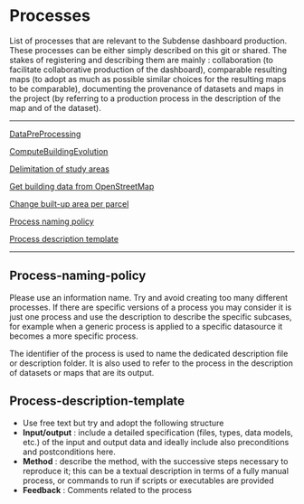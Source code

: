 # Processes

List of processes that are relevant to the Subdense dashboard production. These processes can be either simply described on this git or shared. The stakes of registering and describing them are mainly : collaboration (to facilitate collaborative production of the dashboard), comparable resulting maps (to adopt as much as possible similar choices for the resulting maps to be comparable), documenting the provenance of datasets and maps in the project (by referring to a production process in the description of the map and of the dataset). 


*******
 [DataPreProcessing](./DataPreProcessing)

 [ComputeBuildingEvolution](./ComputeBuildingEvolution)
 
 [Delimitation of study areas](./DemliminateStudyArea)
 
 [Get building data from OpenStreetMap](./GetOpenStreetMapBuildingData)
 
 [Change built-up area per parcel](./Change_builtup_area)

 [Process naming policy](#Process-naming-policy)
 
 [Process description template](#Dataset-description-template)
*******

## Process-naming-policy
Please use an information name. Try and avoid creating too many different processes. If there are specific versions of a process you may consider it is just one process and use the description to describe the specific subcases, for example when a generic process is applied to a specific datasource it becomes a more specific process. 
    
The identifier of the process is used to name the dedicated description file or description folder. It is also used to refer to the process in the description of datasets or maps that are its output. 
    
## Process-description-template
* Use free text but try and adopt the following structure
* **Input/output** : include a detailed specification (files, types, data models, etc.) of the input and output data and ideally include also preconditions and postconditions here. 
* **Method** : describe the method, with the successive steps necessary to reproduce it; this can be a textual description in terms of a fully manual process, or commands to run if scripts or executables are provided
* **Feedback** : Comments related to the process
